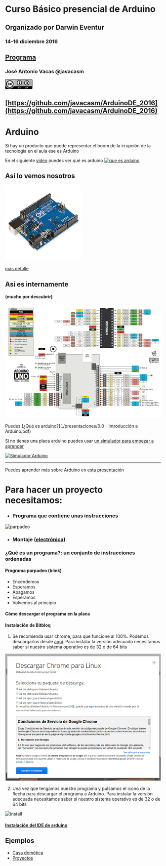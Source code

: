 # Curso Básico presencial de Arduino

## Organizado por Darwin Eventur

### 14-16 diciembre 2016

## [Programa](./programa.md)

### José Antonio Vacas @javacasm

![cc](./images/CCbySQ_88x31.png)

## [https://github.com/javacasm/ArduinoDE_2016](https://github.com/javacasm/ArduinoDE_2016)

# Arduino

Si hay un producto que puede representar el boom de la irrupción de la tecnología en el aula ese es Arduino

En el siguiente [vídeo](https://www.youtube.com/watch?v=ihJpHAO3Ff8) puedes ver qué es arduino
[![que es arduino](https://img.youtube.com/vi/ihJpHAO3Ff8/0.jpg)](https://www.youtube.com/watch?v=ihJpHAO3Ff8)

## Así lo vemos nosotros

![arduino](./images/Arduino_Uno_-_R3.jpg)

[más detalle](./images/ArduinoUno_R3_Front.jpg)

## Así es internamente
#### (mucho por descubrir)

![pinout](./images/Arduino_Uno_pinout.png)


Puedes [¿Qué es arduino?](./presentaciones/0.0 - Introducción a Arduino.pdf)

Si no tienes una placa arduino puedes usar [un simulador para empezar a aprender](](https://www.youtube.com/watch?v=ihJpHAO3Ff8))

[![Simulador Arduino](https://img.youtube.com/vi/VoWSmP5UpmI/0.jpg)](https://youtu.be/VoWSmP5UpmI?t=151)

* * *

Puedes aprender más sobre Arduino en [esta presentación](https://github.com/javacasm/ArduinoDE_2016/raw/master/presentaciones/0.0%20-%20Introducci%C3%B3n%20a%20Arduino.pdf)

# Para hacer un proyecto necesitamos:

* ### Programa que contiene unas instrucciones

![parpadeo](http://diwo.bq.com/wp-content/uploads/2015/09/ejemplo_parpadeo_led.png)


* ### Montaje ([electrónica](./presentaciones/4.0%20-%20Introducci%C3%B3n%20a%20la%20electr%C3%B3nica.pdf))

### ¿Qué es un programa?: un conjunto de instrucciones ordenadas

#### Programa parpadeo (blink)

* Encendemos
* Esperamos
* Apagamos
* Esperamos
* Volvemos al principio

#### Cómo descargar el programa en la placa

#### Instalación de Bitbloq

1. Se recomienda usar chrome, para que funcione al 100%. Podemos descargarlos desde [aquí](http://chrome.google.com). Para instalar la versión adecuada necesitamos saber si nuestro sistema operativo es de 32 o de 64 bits

![insta](./images/InstalacionChrome.png)

2. Una vez que tengamos nuestro programa  y pulsamos el icono de la flecha para descargar el programa a Arduino. Para instalar la versión adecuada necesitamos saber si nuestro sistema operativo es de 32 o de 64 bits

![install](http://zowi.bq.com/wp-content/uploads/2016/01/Bitbloq-I-Hello-World-English-Pic-08.jpg)

#### [Instalación del IDE de arduino](http://www.slideshare.net/javacasm/32-instalacin-del-ide)

## Ejemplos

* [Casa domótica](http://www.slideshare.net/josepujolperez/memoria-casa-inteligente-con-s4a?utm_source=slideshow&utm_medium=ssemail&utm_campaign=upload_digest)
* [Proyectos](http://www.instructables.com/id/Arduino-Projects/)
